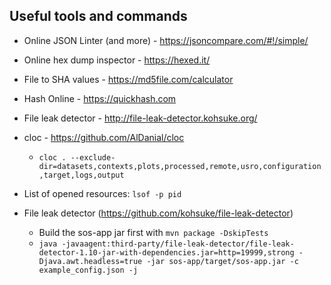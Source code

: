 ## Useful tools and commands

- Online JSON Linter (and more) - https://jsoncompare.com/#!/simple/
- Online hex dump inspector - https://hexed.it/
- File to SHA values - https://md5file.com/calculator
- Hash Online - https://quickhash.com
- File leak detector - http://file-leak-detector.kohsuke.org/

- cloc - https://github.com/AlDanial/cloc
    - `cloc . --exclude-dir=datasets,contexts,plots,processed,remote,usro,configuration,target,logs,output`


- List of opened resources: `lsof -p pid`
- File leak detector (https://github.com/kohsuke/file-leak-detector)
    - Build the sos-app jar first with `mvn package -DskipTests`
    - `java -javaagent:third-party/file-leak-detector/file-leak-detector-1.10-jar-with-dependencies.jar=http=19999,strong -Djava.awt.headless=true -jar sos-app/target/sos-app.jar -c example_config.json -j`

